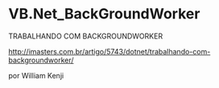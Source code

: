 # VB.Net_BackGroundWorker
TRABALHANDO COM BACKGROUNDWORKER   

http://imasters.com.br/artigo/5743/dotnet/trabalhando-com-backgroundworker/ 

por William Kenji
